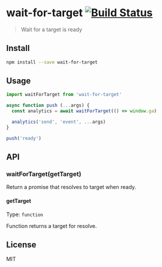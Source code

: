 # wait-for-target [![Build Status][travis-image]][travis-url]

> Wait for a target is ready

## Install

```sh
npm install --save wait-for-target
```

## Usage

```js
import waitForTarget from 'wait-for-target'

async function push (...args) {
  const analytics = await waitForTarget(() => window.ga)

  analytics('send', 'event', ...args)
}

push('ready')
```

## API

### waitForTarget(getTarget)

Return a promise that resolves to target when ready.

#### getTarget

Type: `function`

Function returns a target for resolve.

## License

MIT

[travis-url]: https://travis-ci.org/andrepolischuk/wait-for-target
[travis-image]: https://travis-ci.org/andrepolischuk/wait-for-target.svg?branch=master
